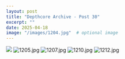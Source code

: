```yaml
---
layout: post
title: "Depthcore Archive - Post 30"
excerpt: ""
date: 2025-04-18
image: "/images/1204.jpg"  # optional image
---
```


<img src="/images/1204.jpg">
<img src="/images/1205.jpg" alt="1205.jpg"/>
<img src="/images/1207.jpg" alt="1207.jpg"/>
<img src="/images/1210.jpg" alt="1210.jpg"/>
<img src="/images/1212.jpg" alt="1212.jpg"/>

